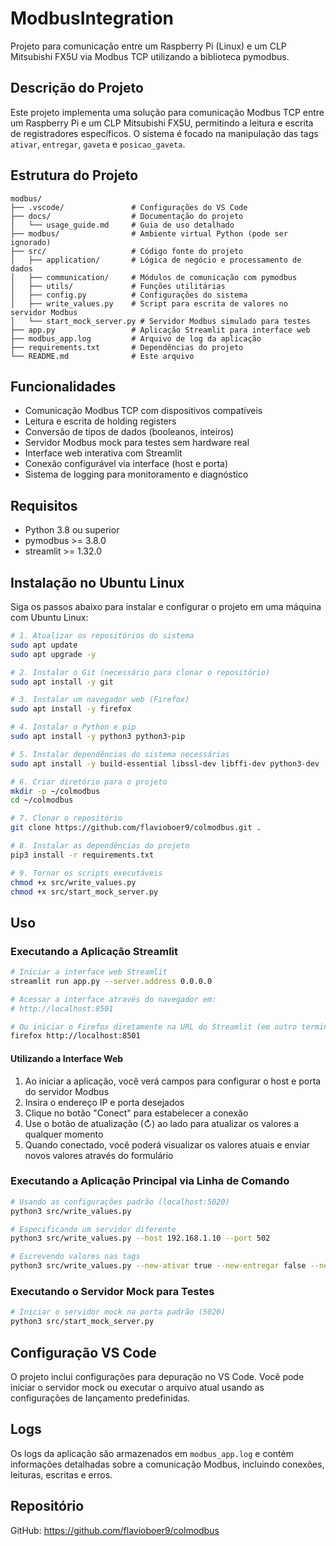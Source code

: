 # ModbusIntegration

Projeto para comunicação entre um Raspberry Pi (Linux) e um CLP Mitsubishi FX5U via Modbus TCP utilizando a biblioteca pymodbus.

## Descrição do Projeto

Este projeto implementa uma solução para comunicação Modbus TCP entre um Raspberry Pi e um CLP Mitsubishi FX5U, permitindo a leitura e escrita de registradores específicos. O sistema é focado na manipulação das tags `ativar`, `entregar`, `gaveta` e `posicao_gaveta`.

## Estrutura do Projeto

```
modbus/
├── .vscode/               # Configurações do VS Code
├── docs/                  # Documentação do projeto
│   └── usage_guide.md     # Guia de uso detalhado
├── modbus/                # Ambiente virtual Python (pode ser ignorado)
├── src/                   # Código fonte do projeto
│   ├── application/       # Lógica de negócio e processamento de dados
│   ├── communication/     # Módulos de comunicação com pymodbus
│   ├── utils/             # Funções utilitárias
│   ├── config.py          # Configurações do sistema
│   ├── write_values.py    # Script para escrita de valores no servidor Modbus
│   └── start_mock_server.py # Servidor Modbus simulado para testes
├── app.py                 # Aplicação Streamlit para interface web
├── modbus_app.log         # Arquivo de log da aplicação
├── requirements.txt       # Dependências do projeto
└── README.md              # Este arquivo
```

## Funcionalidades

- Comunicação Modbus TCP com dispositivos compatíveis
- Leitura e escrita de holding registers
- Conversão de tipos de dados (booleanos, inteiros)
- Servidor Modbus mock para testes sem hardware real
- Interface web interativa com Streamlit
- Conexão configurável via interface (host e porta)
- Sistema de logging para monitoramento e diagnóstico

## Requisitos

- Python 3.8 ou superior
- pymodbus >= 3.8.0
- streamlit >= 1.32.0

## Instalação no Ubuntu Linux

Siga os passos abaixo para instalar e configurar o projeto em uma máquina com Ubuntu Linux:

```bash
# 1. Atualizar os repositórios do sistema
sudo apt update
sudo apt upgrade -y

# 2. Instalar o Git (necessário para clonar o repositório)
sudo apt install -y git

# 3. Instalar um navegador web (Firefox)
sudo apt install -y firefox

# 4. Instalar o Python e pip
sudo apt install -y python3 python3-pip

# 5. Instalar dependências do sistema necessárias
sudo apt install -y build-essential libssl-dev libffi-dev python3-dev

# 6. Criar diretório para o projeto
mkdir -p ~/colmodbus
cd ~/colmodbus

# 7. Clonar o repositório
git clone https://github.com/flavioboer9/colmodbus.git .

# 8. Instalar as dependências do projeto
pip3 install -r requirements.txt

# 9. Tornar os scripts executáveis
chmod +x src/write_values.py
chmod +x src/start_mock_server.py
```

## Uso

### Executando a Aplicação Streamlit

```bash
# Iniciar a interface web Streamlit
streamlit run app.py --server.address 0.0.0.0

# Acessar a interface através do navegador em:
# http://localhost:8501

# Ou iniciar o Firefox diretamente na URL do Streamlit (em outro terminal)
firefox http://localhost:8501
```

#### Utilizando a Interface Web

1. Ao iniciar a aplicação, você verá campos para configurar o host e porta do servidor Modbus
2. Insira o endereço IP e porta desejados
3. Clique no botão "Conect" para estabelecer a conexão
4. Use o botão de atualização (↻) ao lado para atualizar os valores a qualquer momento
5. Quando conectado, você poderá visualizar os valores atuais e enviar novos valores através do formulário

### Executando a Aplicação Principal via Linha de Comando

```bash
# Usando as configurações padrão (localhost:5020)
python3 src/write_values.py

# Especificando um servidor diferente
python3 src/write_values.py --host 192.168.1.10 --port 502

# Escrevendo valores nas tags
python3 src/write_values.py --new-ativar true --new-entregar false --new-gaveta 5
```

### Executando o Servidor Mock para Testes

```bash
# Iniciar o servidor mock na porta padrão (5020)
python3 src/start_mock_server.py
```

## Configuração VS Code

O projeto inclui configurações para depuração no VS Code. Você pode iniciar o servidor mock ou executar o arquivo atual usando as configurações de lançamento predefinidas.

## Logs

Os logs da aplicação são armazenados em `modbus_app.log` e contém informações detalhadas sobre a comunicação Modbus, incluindo conexões, leituras, escritas e erros.

## Repositório

GitHub: https://github.com/flavioboer9/colmodbus